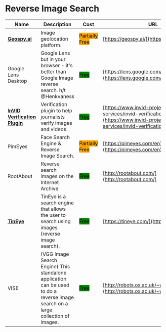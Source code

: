 # Reverse Image Search

| Name | Description | Cost | URL |
| --- | --- | --- | --- |
| [**Geospy.ai**](../../../tools/geospy.ai/README.md) | Image geolocation platform. | <mark style="background-color:orange;">Partially Free</mark> | [https://geospy.ai/](https://geospy.ai/) |
| Google Lens Desktop | Google Lens but in your browser - it's better than Google Image reverse search. h/t @Henkvaness | <mark style="background-color:green;">Free</mark> | [https://lens.google.com/search?p=](https://lens.google.com/search?p=) |
| [**InVID Verification Plugin**](../../../tools/invid/README.md) | Verification plugin to help journalists verify images and videos. | <mark style="background-color:green;">Free</mark> | [https://www.invid-project.eu/tools-and-services/invid-verification-plugin/](https://www.invid-project.eu/tools-and-services/invid-verification-plugin/) |
| PimEyes | Face Search Engine & Reverse Image Search. | <mark style="background-color:orange;">Partially Free</mark> | [https://pimeyes.com/en](https://pimeyes.com/en) |
| RootAbout | Reverse search images on the Internet Archive | <mark style="background-color:green;">Free</mark> | [http://rootabout.com/](http://rootabout.com/) |
| [**TinEye**](../../../tools/tineye/README.md) | TinEye is a search engine that allows the user to search using images (reverse image search). | <mark style="background-color:green;">Free</mark> | [https://tineye.com/](https://tineye.com/) |
| VISE | (VGG Image Search Engine) This standalone application can be used to do a reverse image search on a large collection of images. | <mark style="background-color:green;">Free</mark> | [http://robots.ox.ac.uk/~vgg/software/vise](http://robots.ox.ac.uk/~vgg/software/vise) |